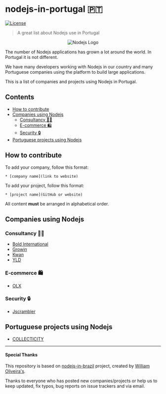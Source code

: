 # nodejs-in-portugal 🇵🇹

[![License](https://img.shields.io/badge/license-MIT-blue.svg)](https://github.com/ftonato/nodejs-in-portugal/blob/master/LICENSE)

> A great list about Nodejs use in Portugal

<p align="center">
  <img src="https://nodejs.org/static/apple-touch-icon.png" alt="Nodejs Logo" title="Nodejs Logo">
</p>

The number of Nodejs applications has grown a lot around the world. In Portugal it is not different.

We have many developers working with Nodejs in our country and many Portuguese companies using the platform to build large applications.

This is a list of companies and projects using Nodejs in Portugal.

## Contents

* [How to contribute](#how-to-contribute)
* [Companies using Nodejs](#companies-using-nodejs)
  * [Consultancy :man_office_worker:](#consultancy-man_office_worker)
  - [E-commerce :shopping:](#e-commerce-shopping)
  * [Security :lock:](#security-lock)
* [Portuguese projects using Nodejs](#portuguese-projects-using-nodejs)

## How to contribute

To add your company, follow this format:

```
* [company name](link to website)
```

To add your project, follow this format:

```
* [project name](GitHub or website)
```

All content **must** be arranged in alphabetical order.

## Companies using Nodejs

### Consultancy :man_office_worker:

* [Bold International](https://www.boldint.pt/)
* [Growin](https://www.growin.com/pt/homepage-pt/)
* [Kwan](https://www.kwan.pt/)
* [YLD](https://www.yld.io)

###  E-commerce :shopping:

* [OLX](https://www.olxgroup.com/)

### Security :lock:

* [Jscrambler](https://jscrambler.com/)

## Portuguese projects using Nodejs

* [COLLECTICITY](https://www.collecticity.fr/)

----

#### Special Thanks

This repository is based on [nodejs-in-brazil](https://github.com/woliveiras/nodejs-in-brazil) project, created by [William Oliveira's](https://github.com/woliveiras).

Thanks to everyone who has posted new companies/projects or help us to keep updated, fix typos, bug reports on issue trackers and via email.
